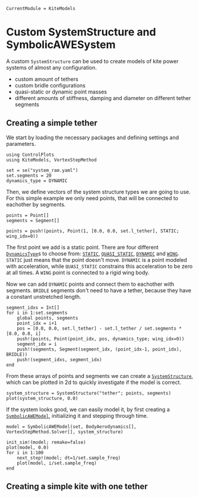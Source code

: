 ```@meta
CurrentModule = KiteModels
```
# Custom SystemStructure and SymbolicAWESystem

A custom `SystemStructure` can be used to create models of kite power systems of almost any configuration.
- custom amount of tethers
- custom bridle configurations
- quasi-static or dynamic point masses
- different amounts of stiffness, damping and diameter on different tether segments

## Creating a simple tether

We start by loading the necessary packages and defining settings and parameters.

```@example 1
using ControlPlots
using KiteModels, VortexStepMethod

set = se("system_ram.yaml")
set.segments = 20
dynamics_type = DYNAMIC
```
Then, we define vectors of the system structure types we are going to use. For this simple example we only need points, that will be connected to eachother by segments.
```@example 1
points = Point[]
segments = Segment[]

points = push!(points, Point(1, [0.0, 0.0, set.l_tether], STATIC; wing_idx=0))
```
The first point we add is a static point. There are four different [`DynamicsType`](@ref)s to choose from: [`STATIC`](@ref), [`QUASI_STATIC`](@ref), [`DYNAMIC`](@ref) and [`WING`](@ref). `STATIC` just means that the point doesn't move. `DYNAMIC` is a point modeled with acceleration, while `QUASI_STATIC` constrains this acceleration to be zero at all times. A `WING` point is connected to a rigid wing body.

Now we can add `DYNAMIC` points and connect them to eachother with segments. `BRIDLE` segments don't need to have a tether, because they have a constant unstretched length.
```@example 1
segment_idxs = Int[]
for i in 1:set.segments
    global points, segments
    point_idx = i+1
    pos = [0.0, 0.0, set.l_tether] - set.l_tether / set.segments * [0.0, 0.0, i]
    push!(points, Point(point_idx, pos, dynamics_type; wing_idx=0))
    segment_idx = i
    push!(segments, Segment(segment_idx, (point_idx-1, point_idx), BRIDLE))
    push!(segment_idxs, segment_idx)
end
```
From these arrays of points and segments we can create a [`SystemStructure`](@ref), which can be plotted in 2d to quickly investigate if the model is correct.
```@example 1
system_structure = SystemStructure("tether"; points, segments)
plot(system_structure, 0.0)
```

If the system looks good, we can easily model it, by first creating a [`SymbolicAWEModel`](@ref), initializing it and stepping through time.
```@example 1
model = SymbolicAWEModel(set, BodyAerodynamics[], VortexStepMethod.Solver[], system_structure)

init_sim!(model; remake=false)
plot(model, 0.0)
for i in 1:100
    next_step!(model; dt=1/set.sample_freq)
    plot(model, i/set.sample_freq)
end
```

## Creating a simple kite with one tether


